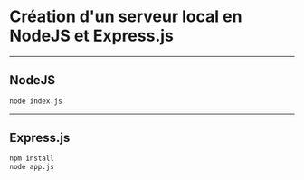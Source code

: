 # Création d'un serveur local en NodeJS et Express.js
---

## NodeJS

```bash
node index.js
````
---

## Express.js

```bash
npm install 
node app.js
````